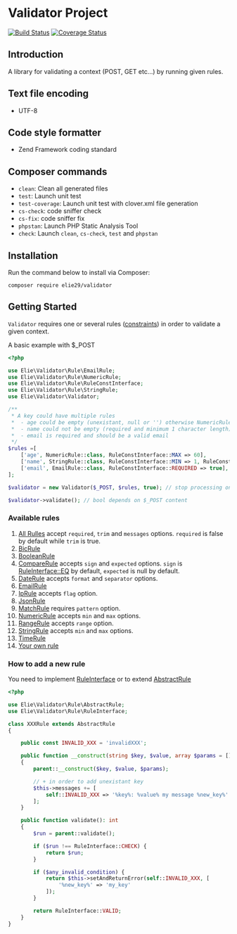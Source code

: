 # Validator Project

[![Build Status](https://travis-ci.org/elie29/validator.svg?branch=master)](https://travis-ci.org/elie29/validator)
[![Coverage Status](https://coveralls.io/repos/github/elie29/validator/badge.svg)](https://coveralls.io/github/elie29/validator)

## Introduction
A library for validating a context (POST, GET etc...) by running given rules.

## Text file encoding
- UTF-8

## Code style formatter
- Zend Framework coding standard

## Composer commands
   - `clean`: Clean all generated files
   - `test`: Launch unit test
   - `test-coverage`: Launch unit test with clover.xml file generation
   - `cs-check`: code sniffer check
   - `cs-fix`: code sniffer fix
   - `phpstan`: Launch PHP Static Analysis Tool
   - `check`: Launch `clean`, `cs-check`, `test` and `phpstan`

## Installation ##

Run the command below to install via Composer:

```shell
composer require elie29/validator
```

## Getting Started ##
`Validator` requires one or several rules ([constraints](#available-rules)) in order to validate a given context.

A basic example with $_POST
```php
<?php

use Elie\Validator\Rule\EmailRule;
use Elie\Validator\Rule\NumericRule;
use Elie\Validator\Rule\RuleConstInterface;
use Elie\Validator\Rule\StringRule;
use Elie\Validator\Validator;

/**
 * A key could have multiple rules
 *  - age could be empty (unexistant, null or '') otherwise NumericRule is applied
 *  - name could not be empty (required and minimum 1 character length)
 *  - email is required and should be a valid email
 */
$rules =[
    ['age', NumericRule::class, RuleConstInterface::MAX => 60],
    ['name', StringRule::class, RuleConstInterface::MIN => 1, RuleConstInterface::REQUIRED => true],
    ['email', EmailRule::class, RuleConstInterface::REQUIRED => true],
];

$validator = new Validator($_POST, $rules, true); // stop processing on error.

$validator->validate(); // bool depends on $_POST content
```
### Available rules ###

1. [All Rulles](https://github.com/elie29/validator/blob/master/src/Rule/AbstractRule.php) accept `required`, `trim` and `messages` options.
 `required` is false by default while `trim` is true.
1. [BicRule](https://github.com/elie29/validator/blob/master/src/Rule/BicRule.php)
1. [BooleanRule](https://github.com/elie29/validator/blob/master/src/Rule/BooleanRule.php)
1. [CompareRule](https://github.com/elie29/validator/blob/master/src/Rule/CompareRule.php) accepts `sign` and `expected` options. `sign` is [RuleInterface::EQ](https://github.com/elie29/validator/blob/master/src/Rule/RuleInterface.php#L21) by default, `expected` is null by default.
1. [DateRule](https://github.com/elie29/validator/blob/master/src/Rule/DateRule.php) accepts `format` and `separator` options.
1. [EmailRule](https://github.com/elie29/validator/blob/master/src/Rule/EmailRule.php)
1. [IpRule](https://github.com/elie29/validator/blob/master/src/Rule/IpRule.php) accepts `flag` option.
1. [JsonRule](https://github.com/elie29/validator/blob/master/src/Rule/JsonRule.php)
1. [MatchRule](https://github.com/elie29/validator/blob/master/src/Rule/MatchRule.php) requires `pattern` option.
1. [NumericRule](https://github.com/elie29/validator/blob/master/src/Rule/NumericRule.php) accepts `min` and `max` options.
1. [RangeRule](https://github.com/elie29/validator/blob/master/src/Rule/RangeRule.php) accepts `range` option.
1. [StringRule](https://github.com/elie29/validator/blob/master/src/Rule/StringRule.php) accepts `min` and `max` options.
1. [TimeRule](https://github.com/elie29/validator/blob/master/src/Rule/TimeRule.php)
1. [Your own rule](#how-to-add-a-new-rule)

### How to add a new rule ###

You need to implement [RuleInterface](https://github.com/elie29/validator/blob/master/src/Rule/RuleInterface.php) or to extend [AbstractRule](https://github.com/elie29/validator/blob/master/src/Rule/AbstractRule.php)

```php
<?php

use Elie\Validator\Rule\AbstractRule;
use Elie\Validator\Rule\RuleInterface;

class XXXRule extends AbstractRule
{

    public const INVALID_XXX = 'invalidXXX';

    public function __construct(string $key, $value, array $params = [])
    {
        parent::__construct($key, $value, $params);

        // + in order to add unexistant key
        $this->messages += [
            self::INVALID_XXX => '%key%: %value% my message %new_key%'
        ];
    }

    public function validate(): int
    {
        $run = parent::validate();

        if ($run !== RuleInterface::CHECK) {
            return $run;
        }

        if ($any_invalid_condition) {
            return $this->setAndReturnError(self::INVALID_XXX, [
                '%new_key%' => 'my_key'
            ]);
        }

        return RuleInterface::VALID;
    }
}

```

